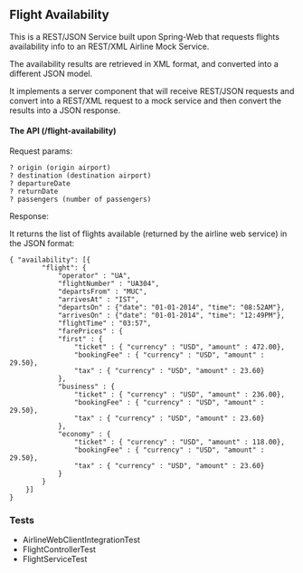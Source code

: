 ## Flight Availability

This is a REST/JSON Service built upon Spring-Web that requests flights availability info to an REST/XML Airline Mock Service. 

The availability results are retrieved in
XML format, and converted into a different JSON model.

It implements a server component that will receive REST/JSON requests and convert into
a REST/XML request to a mock service and then convert the results into a JSON
response.

#### The API (/flight-availability)

Request params:

    ? origin (origin airport)
    ? destination (destination airport)
    ? departureDate 
    ? returnDate
    ? passengers (number of passengers)


Response:

It returns the list of flights available (returned by the airline web service) in the JSON
format:

````
{ "availability": [{
        "flight": {
            "operator" : "UA",
            "flightNumber" : "UA304",
            "departsFrom" : "MUC",
            "arrivesAt" : "IST",
            "departsOn" : {"date": "01-01-2014", "time": "08:52AM"},
            "arrivesOn" : {"date": "01-01-2014", "time": "12:49PM"},
            "flightTime" : "03:57",
            "farePrices" : {
            "first" : {
                "ticket" : { "currency" : "USD", "amount" : 472.00},
                "bookingFee" : { "currency" : "USD", "amount" : 29.50},
                "tax" : { "currency" : "USD", "amount" : 23.60}
            },
            "business" : {
                "ticket" : { "currency" : "USD", "amount" : 236.00},
                "bookingFee" : { "currency" : "USD", "amount" : 29.50},
                "tax" : { "currency" : "USD", "amount" : 23.60}
            },
            "economy" : {
                "ticket" : { "currency" : "USD", "amount" : 118.00},
                "bookingFee" : { "currency" : "USD", "amount" : 29.50},
                "tax" : { "currency" : "USD", "amount" : 23.60}
            }
        }
    }]
}
````

### Tests 
* AirlineWebClientIntegrationTest
* FlightControllerTest
* FlightServiceTest
